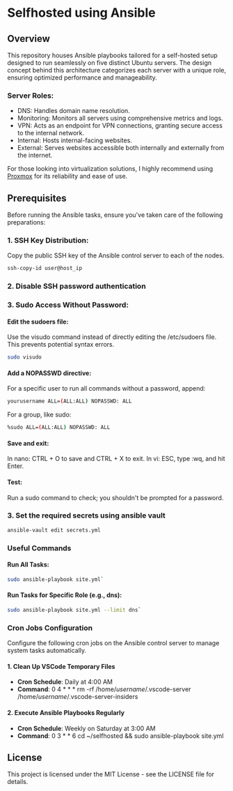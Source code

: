 # Selfhosted using Ansible
## Overview
This repository houses Ansible playbooks tailored for a self-hosted setup designed to run seamlessly on five distinct Ubuntu servers. The design concept behind this architecture categorizes each server with a unique role, ensuring optimized performance and manageability.

### Server Roles:
* DNS: Handles domain name resolution.
* Monitoring: Monitors all servers using comprehensive metrics and logs.
* VPN: Acts as an endpoint for VPN connections, granting secure access to the internal network.
* Internal: Hosts internal-facing websites.
* External: Serves websites accessible both internally and externally from the internet.

For those looking into virtualization solutions, I highly recommend using [Proxmox](https://www.proxmox.com/) for its reliability and ease of use.

## Prerequisites
Before running the Ansible tasks, ensure you've taken care of the following preparations:

### 1. SSH Key Distribution:
Copy the public SSH key of the Ansible control server to each of the nodes.

```bash
ssh-copy-id user@host_ip
```
### 2. Disable SSH password authentication


### 3. Sudo Access Without Password:

#### Edit the sudoers file:
Use the visudo command instead of directly editing the /etc/sudoers file. This prevents potential syntax errors.

```bash
sudo visudo
```
#### Add a NOPASSWD directive:
For a specific user to run all commands without a password, append:

```bash
yourusername ALL=(ALL:ALL) NOPASSWD: ALL
```
For a group, like sudo:

```bash
%sudo ALL=(ALL:ALL) NOPASSWD: ALL
```
#### Save and exit:
In nano: CTRL + O to save and CTRL + X to exit.
In vi: ESC, type :wq, and hit Enter.

#### Test:
Run a sudo command to check; you shouldn't be prompted for a password.

### 3. Set the required secrets using ansible vault

```bash
ansible-vault edit secrets.yml
```

### Useful Commands
#### Run All Tasks:

```bash
sudo ansible-playbook site.yml`
```
#### Run Tasks for Specific Role (e.g., dns):

```bash
sudo ansible-playbook site.yml --limit dns`
```

### Cron Jobs Configuration

Configure the following cron jobs on the Ansible control server to manage system tasks automatically.

#### 1. Clean Up VSCode Temporary Files

- **Cron Schedule**: Daily at 4:00 AM
- **Command**: 0 4 * * * rm -rf /home/*username*/.vscode-server /home/*username*/.vscode-server-insiders

#### 2. Execute Ansible Playbooks Regularly

- **Cron Schedule**: Weekly on Saturday at 3:00 AM
- **Command**: 0 3 * * 6 cd ~/selfhosted && sudo ansible-playbook site.yml

## License
This project is licensed under the MIT License - see the LICENSE file for details.